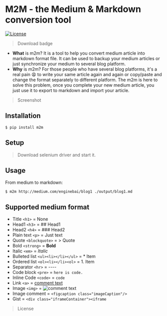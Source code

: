 # M2M - the Medium & Markdown conversion tool

[![License](https://img.shields.io/badge/license-Apache%202-green.svg)](https://www.apache.org/licenses/LICENSE-2.0)
> Download badge

* **What** is m2m? It is a tool to help you convert medium article into markdown format file. It can be used to backup your medium articles or just synchronize your medium to several blog platform.
* **Why** is m2m? For those people who have several blog platforms, it's a real pain :weary: to write your same article again and again or copy/paste and change the format separately to different platform. The m2m is here to solve this problem, once you complete your new medium article, you just use it to export to markdown and import your article. 

> Screenshot


## Installation

```shell
$ pip install m2m
```

## Setup
> Download selenium driver and start it.

## Usage
From medium to markdown:

```shell
$ m2m http://medium.com/enginebai/blog1 ./output/blog1.md
```



## Supported medium format
* Title `<h1>` = None
* Head1 `<h3>` = ## Head1
* Head2 `<h4>` = ### Head2
* Plain text `<p>` = Just text
* Quote `<blockquote>` = > Quote
* Bold `<strong>` = **Bold**
* Italic `<em>` = _Italic_
* Bulleted list `<ul><li></li></ul>` = * Item
* Ordered list `<ol><li></li><ol>` = 1. Item
* Separator `<hr>` = ----
* Code block `<pre>` = ```here is code.```
* Inline Code `<code>` = `code`
* Link `<a>` = [comment text](link)
* Image `<img>` = ![comment text](https://cdn-images-1.medium.com/max/280/1*hTcF28wQFIR9Sv0jfKTRNQ.png)
* Image comment = `<figcaption class="imageCaption"/>`
* Gist = `<div class="iframeContainer"><iframe`


> License
> 